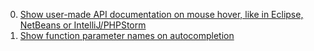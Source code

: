 0. [Show user-made API documentation on mouse hover, like in Eclipse, NetBeans or IntelliJ/PHPStorm](https://github.com/atom/atom/issues/9936)
0. [Show function parameter names on autocompletion](https://github.com/atom/autocomplete-plus/issues/455)
